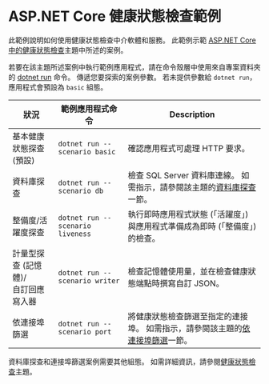 # <a name="aspnet-core-health-check-sample"></a>ASP.NET Core 健康狀態檢查範例

此範例說明如何使用健康狀態檢查中介軟體和服務。 此範例示範 [ASP.NET Core 中的健康狀態檢查](https://docs.microsoft.com/aspnet/core/host-and-deploy/health-checks)主題中所述的案例。

若要在該主題所述案例中執行範例應用程式，請在命令殼層中使用來自專案資料夾的 [dotnet run](https://docs.microsoft.com/dotnet/core/tools/dotnet-run) 命令。 傳遞您要探索的案例參數。 若未提供參數給 `dotnet run`，應用程式會預設為 `basic` 組態。

| 狀況                                               | 範例應用程式命令               | Description |
| ------------------------------------------------------ | -------------------------------- | ----------- |
| 基本健康狀態探查 (預設)                           | `dotnet run --scenario basic`    | 確認應用程式可處理 HTTP 要求。 |
| 資料庫探查                                         | `dotnet run --scenario db`       | 檢查 SQL Server 資料庫連線。 如需指示，請參閱該主題的[資料庫探查](https://docs.microsoft.com/aspnet/core/host-and-deploy/health-checks#database-probe)一節。 |
| 整備度/活躍度探查                              | `dotnet run --scenario liveness` | 執行即時應用程式狀態 (「活躍度」) 與應用程式準備成為即時 (「整備度」) 的檢查。 |
| 計量型探查 (記憶體)/<br>自訂回應寫入器 | `dotnet run --scenario writer`   | 檢查記憶體使用量，並在檢查健康狀態端點時撰寫自訂 JSON。 |
| 依連接埠篩選                                         | `dotnet run --scenario port`     | 將健康狀態檢查篩選至指定的連接埠。 如需指示，請參閱該主題的[依連接埠篩選](https://docs.microsoft.com/aspnet/core/host-and-deploy/health-checks#filter-by-port)一節。 |

資料庫探查和連接埠篩選案例需要其他組態。 如需詳細資訊，請參閱[健康狀態檢查](https://docs.microsoft.com/aspnet/core/host-and-deploy/health-checks)主題。
